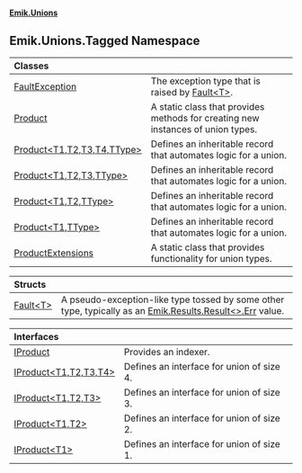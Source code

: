 #### [Emik.Unions](index.md 'index')

## Emik.Unions.Tagged Namespace

| Classes | |
| :--- | :--- |
| [FaultException](FaultException.md 'Emik.Unions.Tagged.FaultException') | The exception type that is raised by [Fault&lt;T&gt;](Fault_T_.md 'Emik.Unions.Tagged.Fault<T>'). |
| [Product](Product.md 'Emik.Unions.Tagged.Product') | A static class that provides methods for creating new instances of union types. |
| [Product&lt;T1,T2,T3,T4,TType&gt;](Product_T1,T2,T3,T4,TType_.md 'Emik.Unions.Tagged.Product<T1,T2,T3,T4,TType>') | Defines an inheritable record that automates logic for a union. |
| [Product&lt;T1,T2,T3,TType&gt;](Product_T1,T2,T3,TType_.md 'Emik.Unions.Tagged.Product<T1,T2,T3,TType>') | Defines an inheritable record that automates logic for a union. |
| [Product&lt;T1,T2,TType&gt;](Product_T1,T2,TType_.md 'Emik.Unions.Tagged.Product<T1,T2,TType>') | Defines an inheritable record that automates logic for a union. |
| [Product&lt;T1,TType&gt;](Product_T1,TType_.md 'Emik.Unions.Tagged.Product<T1,TType>') | Defines an inheritable record that automates logic for a union. |
| [ProductExtensions](ProductExtensions.md 'Emik.Unions.Tagged.ProductExtensions') | A static class that provides functionality for union types. |

| Structs | |
| :--- | :--- |
| [Fault&lt;T&gt;](Fault_T_.md 'Emik.Unions.Tagged.Fault<T>') | A pseudo-exception-like type tossed by some other type, typically as an [Emik.Results.Result&lt;&gt;.Err](https://docs.microsoft.com/en-us/dotnet/api/Emik.Results.Result-2.Err 'Emik.Results.Result`2.Err') value. |

| Interfaces | |
| :--- | :--- |
| [IProduct](IProduct.md 'Emik.Unions.Tagged.IProduct') | Provides an indexer. |
| [IProduct&lt;T1,T2,T3,T4&gt;](IProduct_T1,T2,T3,T4_.md 'Emik.Unions.Tagged.IProduct<T1,T2,T3,T4>') | Defines an interface for union of size 4. |
| [IProduct&lt;T1,T2,T3&gt;](IProduct_T1,T2,T3_.md 'Emik.Unions.Tagged.IProduct<T1,T2,T3>') | Defines an interface for union of size 3. |
| [IProduct&lt;T1,T2&gt;](IProduct_T1,T2_.md 'Emik.Unions.Tagged.IProduct<T1,T2>') | Defines an interface for union of size 2. |
| [IProduct&lt;T1&gt;](IProduct_T1_.md 'Emik.Unions.Tagged.IProduct<T1>') | Defines an interface for union of size 1. |
